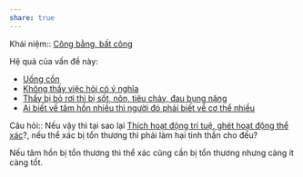 ```yaml
---
share: true
---
```

Khái niệm:: [Công bằng, bất công](../../T%E1%BB%AB%20%C4%91i%E1%BB%83n/Trung%20t%C3%ADnh/C%C3%B4ng%20b%E1%BA%B1ng,%20b%E1%BA%A5t%20c%C3%B4ng.md)

Hệ quả của vấn đề này:
- [Uống cồn](../../H%C3%A0nh%20vi/C%C3%B4ng%20b%E1%BB%91%20s%E1%BB%B1%20t%E1%BB%B1%20h%E1%BA%A1i,%20%C4%91e%20d%E1%BB%8Da/U%E1%BB%91ng%20c%E1%BB%93n.md)
- [Không thấy việc hỏi có ý nghĩa](../../H%C3%A0nh%20vi/Kh%C3%B4ng%20th%E1%BA%A5y%20vi%E1%BB%87c%20h%E1%BB%8Fi%20c%C3%B3%20%C3%BD%20ngh%C4%A9a.md)
- [Thấy bị bỏ rơi thì bị sốt, nôn, tiêu chảy, đau bụng nặng](../../Kh%C3%B3%20kh%C4%83n/Th%E1%BB%83%20ch%E1%BA%A5t/Th%E1%BA%A5y%20b%E1%BB%8B%20b%E1%BB%8F%20r%C6%A1i%20th%C3%AC%20b%E1%BB%8B%20s%E1%BB%91t,%20n%C3%B4n,%20ti%C3%AAu%20ch%E1%BA%A3y,%20%C4%91au%20b%E1%BB%A5ng%20n%E1%BA%B7ng.md)
- [Ai biết về tâm hồn nhiều thì người đó phải biết về cơ thể nhiều](../../Sync%20v%E1%BB%9Bi%20vault%20ch%C3%ADnh/Hi%E1%BB%83u%20bi%E1%BA%BFt/Ai%20bi%E1%BA%BFt%20v%E1%BB%81%20t%C3%A2m%20h%E1%BB%93n%20nhi%E1%BB%81u%20th%C3%AC%20ng%C6%B0%E1%BB%9Di%20%C4%91%C3%B3%20ph%E1%BA%A3i%20bi%E1%BA%BFt%20v%E1%BB%81%20c%C6%A1%20th%E1%BB%83%20nhi%E1%BB%81u.md)


Câu hỏi:: Nếu vậy thì tại sao lại [Thích hoạt động trí tuệ, ghét hoạt động thể xác](./Th%C3%ADch%20ho%E1%BA%A1t%20%C4%91%E1%BB%99ng%20tr%C3%AD%20tu%E1%BB%87,%20gh%C3%A9t%20ho%E1%BA%A1t%20%C4%91%E1%BB%99ng%20th%E1%BB%83%20x%C3%A1c.md)?, nếu thể xác bị tổn thương thì phải làm hại tinh thần cho đều?

Nếu tâm hồn bị tổn thương thì thể xác cũng cần bị tổn thương nhưng càng ít càng tốt.

